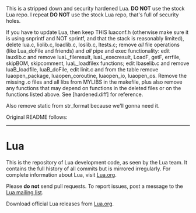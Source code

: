 This is a stripped down and security hardened Lua. **DO NOT** use the stock Lua repo. I repeat **DO NOT** use the stock Lua repo,
that's full of security holes.

If you have to update Lua, then keep THIS luaconf.h (otherwise make sure it is using snprintf and NOT sprintf, and that the stack
is reasonably limited), delete lua.c, liolib.c, loadlib.c, loslib.c, ltests.c; remove *all* file operations (like Lua_doFile and
friends) and *all* pipe and exec functionality: edit lauxlib.c and remove luaL_fileresult, luaL_execresult, LoadF, getF, errfile,
skipBOM, skipcomment, luaL_loadfilex functions; edit lbaselib.c and remove luaB_loadfile, luaB_doFile, edit linit.c and from the
table remove luaopen_package, luaopen_coroutine, luaopen_io, luaopen_os. Remove the missing .o files and all libs from MYLIBS in
the makefile, plus also remove any functions that may depend on functions in the deleted files or on the functions listed above.
See [hardened.diff] for reference.

Also remove static from str_format because we'll gonna need it.

Original README follows:

-----------------------------------------------------------------------


# Lua

This is the repository of Lua development code, as seen by the Lua team. It contains the full history of all commits but is mirrored irregularly. For complete information about Lua, visit [Lua.org](https://www.lua.org/).

Please **do not** send pull requests. To report issues, post a message to the [Lua mailing list](https://www.lua.org/lua-l.html).

Download official Lua releases from [Lua.org](https://www.lua.org/download.html).
